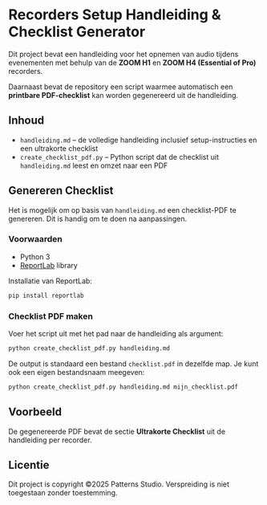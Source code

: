 # Recorders Setup Handleiding & Checklist Generator

Dit project bevat een handleiding voor het opnemen van audio tijdens evenementen met behulp van de **ZOOM H1** en **ZOOM H4 (Essential of Pro)** recorders.  

Daarnaast bevat de repository een script waarmee automatisch een **printbare PDF-checklist** kan worden gegenereerd uit de handleiding.

## Inhoud
- `handleiding.md` – de volledige handleiding inclusief setup-instructies en een ultrakorte checklist
- `create_checklist_pdf.py` – Python script dat de checklist uit `handleiding.md` leest en omzet naar een PDF

## Genereren Checklist

Het is mogelijk om op basis van `handleiding.md` een checklist-PDF te genereren. Dit is handig om te doen na aanpassingen.

### Voorwaarden
- Python 3
- [ReportLab](https://pypi.org/project/reportlab/) library

Installatie van ReportLab:
```bash
pip install reportlab
```

### Checklist PDF maken
Voer het script uit met het pad naar de handleiding als argument:

```bash
python create_checklist_pdf.py handleiding.md
```

De output is standaard een bestand `checklist.pdf` in dezelfde map.
Je kunt ook een eigen bestandsnaam meegeven:

```bash
python create_checklist_pdf.py handleiding.md mijn_checklist.pdf
```

## Voorbeeld
De gegenereerde PDF bevat de sectie **Ultrakorte Checklist** uit de handleiding per recorder.

## Licentie
Dit project is copyright ©2025 Patterns Studio. Verspreiding is niet toegestaan zonder toestemming.
